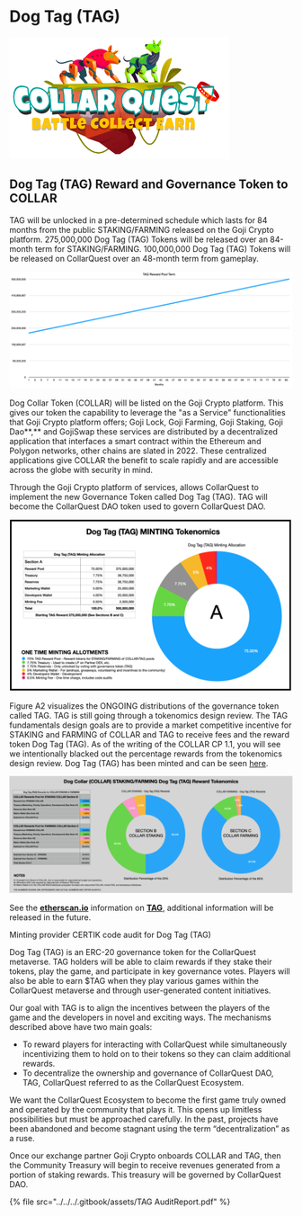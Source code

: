 # Dog Tag (TAG)

![CollarQuest a Metaverse Play2Earn Ecosystem](../../../.gitbook/assets/CollarQuest-SM.png)

## **Dog Tag (TAG) Reward and Governance Token to COLLAR**

TAG will be unlocked in a pre-determined schedule which lasts for 84 months from the public STAKING/FARMING released on the Goji Crypto platform.  275,000,000 Dog Tag (TAG) Tokens will be released over an 84-month term for STAKING/FARMING.  100,000,000 Dog Tag (TAG) Tokens will be released on CollarQuest over an 48-month term from gameplay.

![](../../../.gitbook/assets/TAG-Reward-Term.png)

Dog Collar Token (COLLAR) will be listed on the Goji Crypto platform. This gives our token the capability to leverage the "as a Service" functionalities that Goji Crypto platform offers; Goji Lock, Goji Farming, Goji Staking, Goji Dao**,** and GojiSwap these services are distributed by a decentralized application that interfaces a smart contract within the Ethereum and Polygon networks, other chains are slated in 2022. These centralized applications give COLLAR the benefit to scale rapidly and are accessible across the globe with security in mind.

Through the Goji Crypto platform of services, allows CollarQuest to implement the new Governance Token called Dog Tag (TAG). TAG will become the CollarQuest DAO token used to govern CollarQuest DAO.

![Figure A1 (SUBJECT TO CHANGE)](<../../../.gitbook/assets/image (3).png>)

Figure A2 visualizes the ONGOING distributions of the governance token called TAG.  TAG is still going through a tokenomics design review.  The TAG fundamentals design goals are to provide a market competitive incentive for STAKING and FARMING of COLLAR and TAG to receive fees and the reward token Dog Tag (TAG).  As of the writing of the COLLAR CP 1.1, you will see we intentionally blacked out the percentage rewards from the tokenomics design review.  Dog Tag (TAG) has been minted and can be seen [here](https://etherscan.io/token/0x7797c85b46f548eacc07c229f6cd207d6370442f).

![Figure A2 (SUBJECT TO CHANGE)](../../../.gitbook/assets/TAG-term.png)

See the [**etherscan.io**](https://etherscan.io/token/0x7797c85b46f548eacc07c229f6cd207d6370442f) information on [**TAG**](https://etherscan.io/token/0x7797c85b46f548eacc07c229f6cd207d6370442f), additional information will be released in the future.

Minting provider CERTIK code audit for Dog Tag (TAG)



Dog Tag (TAG) is an ERC-20 governance token for the CollarQuest metaverse. TAG holders will be able to claim rewards if they stake their tokens, play the game, and participate in key governance votes. Players will also be able to earn $TAG when they play various games within the CollarQuest metaverse and through user-generated content initiatives.

Our goal with TAG is to align the incentives between the players of the game and the developers in novel and exciting ways. The mechanisms described above have two main goals:&#x20;

* To reward players for interacting with CollarQuest while simultaneously incentivizing them to hold on to their tokens so they can claim additional rewards.
* To decentralize the ownership and governance of CollarQuest DAO, TAG, CollarQuest referred to as the CollarQuest Ecosystem.

We want the CollarQuest Ecosystem to become the first game truly owned and operated by the community that plays it.  This opens up limitless possibilities but must be approached carefully. In the past, projects have been abandoned and become stagnant using the term “decentralization” as a ruse.

Once our exchange partner Goji Crypto onboards COLLAR and TAG, then the Community Treasury will begin to receive revenues generated from a portion of staking rewards. This treasury will be governed by CollarQuest DAO.

{% file src="../../../.gitbook/assets/TAG AuditReport.pdf" %}
